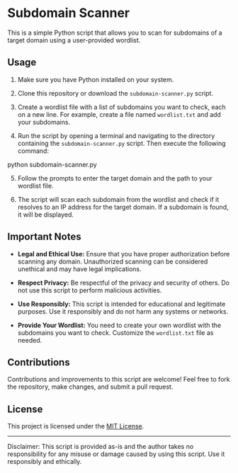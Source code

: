 # Subdomain Scanner

This is a simple Python script that allows you to scan for subdomains of a target domain using a user-provided wordlist.

## Usage

1. Make sure you have Python installed on your system.

2. Clone this repository or download the `subdomain-scanner.py` script.

3. Create a wordlist file with a list of subdomains you want to check, each on a new line. For example, create a file named `wordlist.txt` and add your subdomains.

4. Run the script by opening a terminal and navigating to the directory containing the `subdomain-scanner.py` script. Then execute the following command:

python subdomain-scanner.py


5. Follow the prompts to enter the target domain and the path to your wordlist file.

6. The script will scan each subdomain from the wordlist and check if it resolves to an IP address for the target domain. If a subdomain is found, it will be displayed.

## Important Notes

- **Legal and Ethical Use:** Ensure that you have proper authorization before scanning any domain. Unauthorized scanning can be considered unethical and may have legal implications.

- **Respect Privacy:** Be respectful of the privacy and security of others. Do not use this script to perform malicious activities.

- **Use Responsibly:** This script is intended for educational and legitimate purposes. Use it responsibly and do not harm any systems or networks.

- **Provide Your Wordlist:** You need to create your own wordlist with the subdomains you want to check. Customize the `wordlist.txt` file as needed.

## Contributions

Contributions and improvements to this script are welcome! Feel free to fork the repository, make changes, and submit a pull request.

## License

This project is licensed under the [MIT License](LICENSE).

---

Disclaimer: This script is provided as-is and the author takes no responsibility for any misuse or damage caused by using this script. Use it responsibly and ethically.
